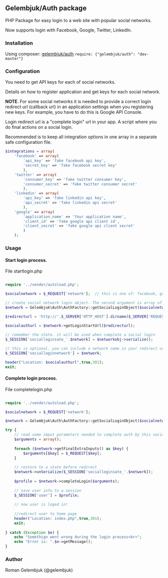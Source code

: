 ## Gelembjuk/Auth package

PHP Package for easy login to a web site with popular social networks.

Now supports login with Facebook, Google, Twitter, LinkedIn.

### Installation

Using composer: [gelembjuk/auth](http://packagist.org/packages/gelembjuk/auth) ``` require: {"gelembjuk/auth": "dev-master"} ```

### Configuration

You need to get API keys for each of social networks.

Details on how to register application and get keys for each social network.

**NOTE**. For some social networks it is needed to provide a correct login redirect url 
(callback url) in an application settings when you registering new keys. For example, you have to do this is Google API Console.

Login redirect url is a "complete login" url in your app. A script where you do final actions on a social login.

Recommended is to keep all integration options in one array in a separate safe configuration file.

```php
$integrations = array(
	'facebook' => array(
		'api_key' => 'fake facebook api key',
		'secret_key' => 'fake facebook secret key'
		),
	'twitter' => array(
		'consumer_key' => 'fake twitter consumer key',
		'consumer_secret' => 'fake twitter consumer secret'
		),
	'linkedin' => array(
		'api_key' => 'fake linkedin api key',
		'api_secret' => 'fake linkedin api secret'
		),
	'google' => array(
		'application_name' => 'Your application name',
		'client_id' => 'fake google api client id',
		'client_secret' => 'fake google api client secret'
		)
	);

```

### Usage

#### Start login process. 

File startlogin.php

```php

require '../vendor/autoload.php';

$socialnetwork = $_REQUEST['network'];  // this is one of: facebook, google, twitter, linkedin

// create social network login object. The second argument is array of API settings for a social network
$network = Gelembjuk\Auth\AuthFactory::getSocialLoginObject($socialnetwork,$integrations[$socialnetwork]);

$redirecturl = 'http://'.$_SERVER['HTTP_HOST'].dirname($_SERVER['REQUEST_URI']).'/completelogin.php';

$socialauthurl = $network->getLoginStartUrl($redirecturl);
		
// remember the state. it will be used when complete a social login
$_SESSION['socialloginsate_'.$network] = $networkobj->serialize();

// this is optional. you can include a network name in your redirect url and then extract
$_SESSION['socialloginnetwork'] = $network;

header("Location: $socialauthurl",true,301);
exit;

```

#### Complete login process.

File completelogin.php

```php

require '../vendor/autoload.php';

$socialnetwork = $_REQUEST['network']; 

$network = Gelembjuk\Auth\AuthFactory::getSocialLoginObject($socialnetwork,$integrations[$socialnetwork]);

try {
	// read some imput parameters needed to complete auth by this social network
	$arguments = array();
	
	foreach ($network->getFinalExtraInputs() as $key) {
		$arguments[$key] = $_REQUEST[$key];
	}
	
	// restore to a state before redirect
	$network->unSerialize($_SESSION['socialloginsate_'.$network]);
			
	$profile = $network->completeLogin($arguments);
	
	// save user info to a session
	$_SESSION['user'] = $profile;
	
	// now user is loged in!
	
	//redirect user to home page
	header("Location: index.php",true,301);
	exit;
	
} catch (Exception $e) {
	echo "Somethign went wrong during the login process<br>";
	echo "Error is: ".$e->getMessage();
}

```

### Author

Roman Gelembjuk (@gelembjuk)

